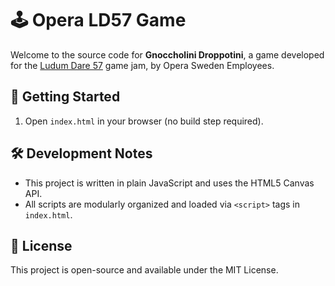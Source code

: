 # 🕹️ Opera LD57 Game

Welcome to the source code for **Gnoccholini Droppotini**, a game developed for the [Ludum Dare 57](https://ldjam.com/) game jam, by Opera Sweden Employees.

## 🚀 Getting Started

1. Open `index.html` in your browser (no build step required).

## 🛠️ Development Notes

- This project is written in plain JavaScript and uses the HTML5 Canvas API.
- All scripts are modularly organized and loaded via `<script>` tags in `index.html`.

## 📄 License

This project is open-source and available under the MIT License.